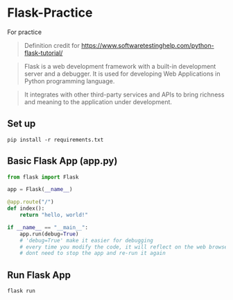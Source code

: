 # Flask-Practice
For practice

> Definition credit for https://www.softwaretestinghelp.com/python-flask-tutorial/

> Flask is a web development framework with a built-in development server and a debugger. It is used for developing Web Applications in Python programming language.

> It integrates with other third-party services and APIs to bring richness and meaning to the application under development.


## Set up
```
pip install -r requirements.txt
```

## Basic Flask App (app.py)
```python
from flask import Flask

app = Flask(__name__)

@app.route("/")
def index():
    return "hello, world!"

if __name__ == "__main__":
    app.run(debug=True)
    # 'debug=True' make it easier for debugging 
    # every time you modify the code, it will reflect on the web browser
    # dont need to stop the app and re-run it again
```

## Run Flask App
```
flask run
```